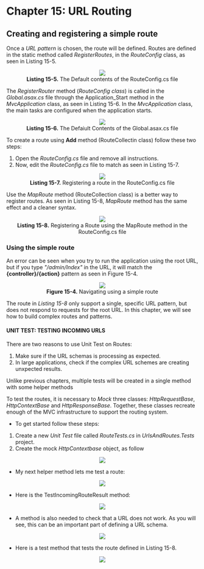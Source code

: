 # Chapter 15: URL Routing

## Creating and registering a simple route  

Once a *URL pattern* is chosen, the route will be defined. Routes are defined in the static method called *RegisterRoutes*, in the *RouteConfig* class, as seen in Listing 15-5.
<p align="center">
    <img src="ch15-Pictures/Listing 15-5.png" /><br />
    <b>Listing 15-5.</b> The Default contents of the RouteConfig.cs file
</p>  

The *RegisterRouter* method (*RouteConfig class*) is called in the *Global.asax.cs* file through the Application_Start method in the *MvcApplication* class, as seen in Listing 15-6. In the *MvcApplication* class, the main tasks are configured when the application starts.
<p align="center">
    <img src="ch15-Pictures/Listing 15-6.png" /><br />
    <b>Listing 15-6.</b> The Defaiult Contents of the Global.asax.cs file
</p>  

To create a route using **Add** method (RouteCollectin class) follow these two steps:

1. Open the *RouteConfig.cs* file and remove all instructions.
2. Now, edit the *RouteConfig.cs* file to match as seen in Listing 15-7.

<p align="center">
    <img src="ch15-Pictures/Listing 15-7.png" /><br />
    <b>Listing 15-7.</b> Registering a route in the RouteConfig.cs file
</p>  

Use the *MapRoute* method (RouteCollection class) is a better way to register routes. As seen in Listing 15-8, *MapRoute* method has the same effect and a cleaner syntax.

<p align="center">
    <img src="ch15-Pictures/Listing 15-8.png" /><br />
    <b>Listing 15-8.</b> Registering a Route using the MapRoute method in the RouteConfig.cs file
</p>  

### Using the simple route

An error can be seen when you try to run the application using the root URL, but if you type *"/admin/Index"* in the URL, it will match the **{controller}/{action}** pattern as seen in Figure 15-4.

<p align="center">
    <img src="ch15-Pictures/Figure 15-4.png" /><br />
    <b>Figure 15-4.</b> Navigating using a simple route
</p>  

The route in *Listing 15-8* only support a single, specific URL pattern, but does not respond to requests for the root URL. In this chapter, we will see how to build complex routes and patterns.

#### UNIT TEST: TESTING INCOMING URLS

There are two reasons to use Unit Test on Routes:

1. Make sure if the URL schemas is processing as expected.
2. In large applications, check if the complex URL schemes are creating unxpected results.

Unlike previous chapters, multiple tests will be created in a single method with some helper methods

To test the routes, it is necessary to *Mock* three classes: *HttpRequestBase*, *HttpContextBase* and *HttpResponseBase*. Together, these classes recreate enough of the MVC infrastructure to support the routing system.

* To get started follow these steps:

1. Create a new *Unit Test* file called *RouteTests.cs* in *UrlsAndRoutes.Tests* project.
2. Create the mock *HttpContextbase* object, as follow

<p align="center">
    <img src="ch15-Pictures/UNIT_TEST_CreateHttpContext.png" /><br />
</p>  

* My next helper method lets me test a route:

<p align="center">
    <img src="ch15-Pictures/UNIT_TEST_TestRouteMatch.png" /><br />
</p>  

* Here is the TestIncomingRouteResult method:

<p align="center">
    <img src="ch15-Pictures/UNIT_TEST_TestIncomingRouteResult.png" /><br />
</p>  

* A method is also needed to check that a URL does not work. As you will see, this can be an important part of defining a URL schema.

<p align="center">
    <img src="ch15-Pictures/UNIT_TEST_TestRouteFail.png" /><br />
</p>  

* Here is a test method that tests the route defined in Listing 15-8.

<p align="center">
    <img src="ch15-Pictures/UNIT_TEST_TestIncomingRoutes.png" /><br />
</p>  

<!--
##### UNIT TEST TestIncomingRoutes

> SUMMARRY AND UPDATE ==========================
.
> CONTENTS =====================================
# Chapter 15: URL Routing
## Creating and registering a simple route
### Using the simple route
.
> GITHUB =====================================
https://github.com/deyran/asp-dot-net-training/blob/main/pro-asp-net-mvc/chapter-15/dd-creating-and-registering-a-simple-route.md
.
> # ==========================================
#DotNet #csharp #csharpdotnet #dotnetcore #csharpdeveloper #dotnetdevelopers #aspnetcore #ASPNET #aspdotnet #IT #developer #TI #tecnologia #DevOps #desenvolvedor #programador #software #homeoffice #dev #tecnologiadainformacao #devs #code #programacao #programação #tecnologiadainformação #sistemasdeinformação #engenhariadesoftware #GitHub #ASPNETMVC #ASPNET #MVC #core #MVC #route #urlroute #urlroting #urlpatterns #RoutingSystem
-->